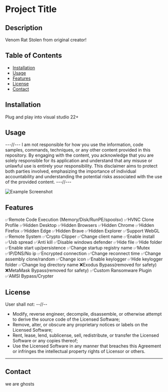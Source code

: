 # Project Title

## Description
Venom Rat Stolen from original creator!

## Table of Contents

- [Installation](#installation)
- [Usage](#usage)
- [Features](#features)
- [License](#license)
- [Contact](#contact)

## Installation

Plug and play into visual studio 22+

## Usage
---//---
I am not responsible for how you use the information, code samples, commands, techniques, or any other content provided in this repository. 
By engaging with the content, you acknowledge that you are solely responsible for its application and understand that any misuse or unlawful use is entirely your responsibility. 
This disclaimer aims to protect both parties involved, emphasizing the importance of individual accountability and understanding the potential risks associated with the use of the provided content.
---//---

![Example Screenshot](https://imgur.com/a/99nFNP7)

## Features
✅Remote Code Execution (Memory/Disk/RunPE/spoolsv)
✅HVNC Clone Profile 
✅Hidden Desktop 
✅Hidden Browsers 
✅Hidden Chrome 
✅Hidden Firefox 
✅Hidden Edge 
✅Hidden Brave 
✅Hidden Explorer 
✅Support WebGL 
✅Remote System
✅Crypto Clipper
✅Change client name 
✅Enable install 
✅Usb spread 
✅Anti kill 
✅Disable windows defender 
✅Hide file 
✅Hide folder 
✅Enable start up/persistence 
✅Change startup registry name 
✅Mutex 
✅IP/DNS/No ip 
✅Encrypted connection 
✅Change reconnect time 
✅Change assembly clone/random 
✅Change icon 
✅Enable keylogger 
✅Hide keylogger folder 
✅Change log directory name
❌Exodus Bypass(removed for safety)
❌MetaMask Bypass(removed for safety)
✅Custom Ransomware Plugin
✅AMSI Bypass/Crypter






## License

User shall not:
--//--
- Modify, reverse engineer, decompile, disassemble, or otherwise attempt to derive the source code of the Licensed Software;
- Remove, alter, or obscure any proprietary notices or labels on the Licensed Software;
- Rent, lease, lend, sublicense, sell, redistribute, or transfer the Licensed Software or any copies thereof;
- Use the Licensed Software in any manner that breaches this Agreement or infringes the intellectual property rights of Licensor or others.

---

## Contact

we are ghosts

